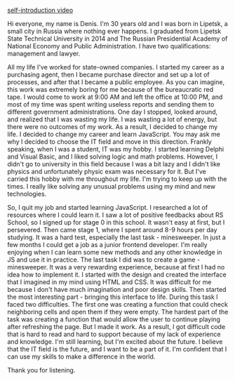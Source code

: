 [self-introduction video](https://youtu.be/NV-H6si_vvM)

Hi everyone, my name is Denis. I'm 30 years old and I was born in Lipetsk, a small city in Russia where nothing ever happens.
I graduated from Lipetsk State Technical University in 2014 and The Russian Presidential Academy of National Economy and Public Administration. I have two qualifications: management and lawyer.

All my life I've worked for state-owned companies. I started my career as a purchasing agent, then I became purchase director and set up a lot of processes, and after that I became a public employee. As you can imagine, this work was extremely boring for me because of the bureaucratic red tape. I would come to work at 9:00 AM and left the office at 10:00 PM, and most of my time was spent writing useless reports and sending them to different government administrations. One day I stopped, looked around, and realized that I was wasting my life. I was wasting a lot of energy, but there were no outcomes of my work. As a result, I decided to change my life. I decided to change my career and learn JavaScript. You may ask me why I decided to choose the IT field and move in this direction. Frankly speaking, when I was a student, IT was my hobby. I started learning Delphi and Visual Basic, and I liked solving logic and math problems. However, I didn't go to university in this field because I was a bit lazy and I didn't like physics and unfortunately physic exam was necessary for it. But I've carried this hobby with me throughout my life. I'm trying to keep up with the times. I really like solving any unusual problems using my mind and new technologies.

So, I quit my job and started learning JavaScript. I researched a lot of resources where I could learn it. I saw a lot of positive feedbacks about RS School, so I signed up for stage 0 in this school. It wasn't easy at first, but I persevered. Then came stage 1, where I spent around 8-9 hours per day studying. It was a hard test, especially the last task - minesweeper. In just a few months I could get a job as a junior frontend developer. I'm really enjoying when I can learn some new methods and any other knowledge in JS and use it in practice. The last task I did was to create a game - minesweeper. It was a very rewarding experience, because at first I had no idea how to implement it. I started with the design and created the interface that I imagined in my mind using HTML and CSS. It was difficult for me because I don't have much imagination and poor design skills. Then started the most interesting part - bringing this interface to life. During this task I faced two difficulties. The first one was creating a function that could check neighboring cells and open them if they were empty. The hardest part of the task was creating a function that would allow the user to continue playing after refreshing the page. But I made it work. As a result, I got difficult code that is hard to read and hard to support because of my lack of experience and knowledge. I'm still learning, but I'm excited about the future. I believe that the IT field is the future, and I want to be a part of it. I'm confident that I can use my skills to make a difference in the world. 

Thank you for listening.
